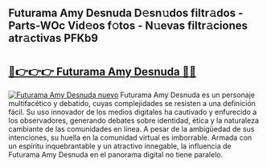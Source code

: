 ## Futurama Amy Desnuda D𝚎sn𝚞dos filtr𝚊dos - Parts-WOc Vid𝚎os f𝚘tos - N𝚞evas filtr𝚊ciones atr𝚊ctivas PFKb9

# <h2><a href="http://mb0uaa.tromn.icu/?c=Futurama+Amy+Desnuda">🔗👉👉👉 Futurama Amy Desnuda 🔗🔗</a></h2>

[![Futurama Amy Desnuda nuevo](https://i.imgur.com/pEAQMta.gif)](http://mb0uaa.tromn.icu/?c=Futurama+Amy+Desnuda)
Futurama Amy Desnuda es un personaje multifacético y debatido, cuyas complejidades se resisten a una definición fácil.  Su uso innovador de los medios digitales ha cautivado y enfurecido a los observadores, generando debates sobre identidad, ética y la naturaleza cambiante de las comunidades en línea. A pesar de la ambigüedad de sus intenciones, su huella en la comunidad virtual es imborrable. Armada con un espíritu inquebrantable y un atractivo innegable, la influencia de Futurama Amy Desnuda en el panorama digital no tiene paralelo.
